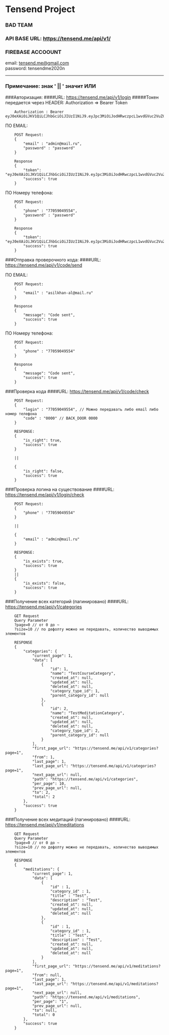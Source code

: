 # <h1>Tensend Project</h1>

### BAD TEAM

### API BASE URL: https://tensend.me/api/v1/
### FIREBASE ACCOOUNT
email: tensend.me@gmail.com 
<br>
password: tensendme2020n
<hr/>

<h3>Примечание: знак ' || ' значит ИЛИ</h3>

###Авторизация:
####URL: https://tensend.me/api/v1/login
#####Токен передается через HEADER: Authorization => Bearer Token
````
    Authorization : Bearer eyJ0eXAiOiJKV1QiLCJhbGciOiJIUzI1NiJ9.eyJpc3MiOiJodHRwczpcL1wvdGVuc2VuZC5tZVwvYXBpXC92MVwvbG9naW4iLCJpYXQiOjE1Nzk2MjcxNjYsImV4cCI6MTU3OTYzMDc2NiwibmJmIjoxNTc5NjI3MTY2LCJqdGkiOiJPeUg5T3hZcVY2d0d6QllyIiwic3ViIjoxLCJwcnYiOiJlZTVhYzY5NDI5YzU1NmQ3NWRiZTdmZjRlNThiOTdjZDRmNzE0MmViIn0.Ykb0nBteVz3KBVmfxAcPHtgA9JPyfD3CArwSL4P3onA
````
ПО EMAIL:

```
    POST Request:
    {
    	"email" : "admin@mail.ru",
    	"password" : "password"
    }
    
    Response
    {
        "token": "eyJ0eXAiOiJKV1QiLCJhbGciOiJIUzI1NiJ9.eyJpc3MiOiJodHRwczpcL1wvdGVuc2VuZC5tZVwvYXBpXC92MVwvbG9naW4iLCJpYXQiOjE1Nzk2MjcxNjYsImV4cCI6MTU3OTYzMDc2NiwibmJmIjoxNTc5NjI3MTY2LCJqdGkiOiJPeUg5T3hZcVY2d0d6QllyIiwic3ViIjoxLCJwcnYiOiJlZTVhYzY5NDI5YzU1NmQ3NWRiZTdmZjRlNThiOTdjZDRmNzE0MmViIn0.Ykb0nBteVz3KBVmfxAcPHtgA9JPyfD3CArwSL4P3onA",
        "success": true
    }

```

ПО Номеру телефона:

```
    POST Request:
    {
    	"phone" : "77059049554",
    	"password" : "password"
    }
    
    Response
    {
        "token": "eyJ0eXAiOiJKV1QiLCJhbGciOiJIUzI1NiJ9.eyJpc3MiOiJodHRwczpcL1wvdGVuc2VuZC5tZVwvYXBpXC92MVwvbG9naW4iLCJpYXQiOjE1Nzk2MjcxNjYsImV4cCI6MTU3OTYzMDc2NiwibmJmIjoxNTc5NjI3MTY2LCJqdGkiOiJPeUg5T3hZcVY2d0d6QllyIiwic3ViIjoxLCJwcnYiOiJlZTVhYzY5NDI5YzU1NmQ3NWRiZTdmZjRlNThiOTdjZDRmNzE0MmViIn0.Ykb0nBteVz3KBVmfxAcPHtgA9JPyfD3CArwSL4P3onA",
        "success": true
    }

```

###Отправка проверочного кода:
####URL: https://tensend.me/api/v1/code/send

ПО EMAIL:

```
    POST Request:
    {
    	"email" : "asilkhan-al@mail.ru"
    }
    
    Response
    {
        "message": "Code sent",
        "success": true
    }

```

ПО Номеру телефона:

```
    POST Request:
    {
    	"phone" : "77059049554"
    }
    
    Response
    {
        "message": "Code sent",
        "success": true
    }

```
###Проверка кода
####URL: https://tensend.me/api/v1/code/check

```
    POST Request:
    {
    	"login" : "77059049554", // Можно передавать либо email либо номер телефона
    	"code" : "0000" // BACK_DOOR 0000
    }
    
    RESPONSE:
    {
        "is_right": true,
        "success": true
    }
    
    ||
    
    {
        "is_right": false,
        "success": true
    }

```
###Проверка логина на существование
####URL: https://tensend.me/api/v1/login/check

```
    POST Request:
    {
    	"phone" : "77059049554"
    }
    
    ||
    
    {
    	"email" : "admin@mail.ru"
    }
    
    RESPONSE:
    {
        "is_exists": true,
        "success": true
    }
    ||
    {
        "is_exists": false,
        "success": true
    }

```
###Получение всех категорий (пагинировано)
####URL: https://tensend.me/api/v1/categories

```
    GET Request
    Query Parameter
    ?page=0 // от 0 до ~
    ?size=10 // по дефолту можно не передавать, количество выводимых элементов
    
    RESPONSE
    {
        "categories": {
            "current_page": 1,
            "data": [
                {
                    "id": 1,
                    "name": "TestCourseCategory",
                    "created_at": null,
                    "updated_at": null,
                    "deleted_at": null,
                    "category_type_id": 1,
                    "parent_category_id": null
                },
                {
                    "id": 2,
                    "name": "TestMeditationCategory",
                    "created_at": null,
                    "updated_at": null,
                    "deleted_at": null,
                    "category_type_id": 2,
                    "parent_category_id": null
                }
            ],
            "first_page_url": "https://tensend.me/api/v1/categories?page=1",
            "from": 1,
            "last_page": 1,
            "last_page_url": "https://tensend.me/api/v1/categories?page=1",
            "next_page_url": null,
            "path": "https://tensend.me/api/v1/categories",
            "per_page": 10,
            "prev_page_url": null,
            "to": 2,
            "total": 2
        },
        "success": true
    }

```
###Получение всех медитаций (пагинировано)
####URL: https://tensend.me/api/v1/meditations

```
    GET Request
    Query Parameter
    ?page=0 // от 0 до ~
    ?size=10 // по дефолту можно не передавать, количество выводимых элементов
    
    RESPONSE
    {
        "meditations": {
            "current_page": 1,
            "data": [
                {
                    "id" : 1,
                    "category_id" : 1,
                    "title" : "Test",
                    "description" : "Test",
                    "created_at": null,
                    "updated_at": null,
                    "deleted_at": null
                },
                {
                    "id" : 1,
                    "category_id" : 1,
                    "title" : "Test",
                    "description" : "Test",
                    "created_at": null,
                    "updated_at": null,
                    "deleted_at": null
                }
            ],
            "first_page_url": "https://tensend.me/api/v1/meditations?page=1",
            "from": null,
            "last_page": 1,
            "last_page_url": "https://tensend.me/api/v1/meditations?page=1",
            "next_page_url": null,
            "path": "https://tensend.me/api/v1/meditations",
            "per_page": "1",
            "prev_page_url": null,
            "to": null,
            "total": 0
        },
        "success": true
    }

```